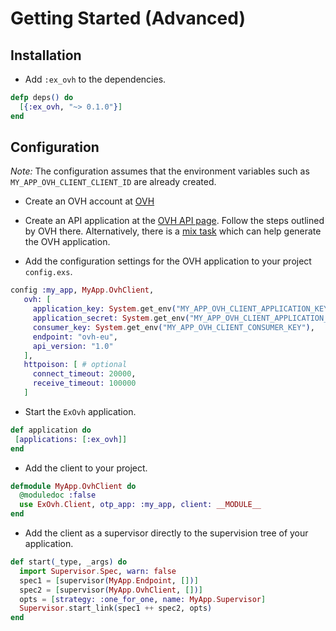 # Getting Started (Advanced)

## Installation 

- Add `:ex_ovh` to the dependencies.

```elixir
defp deps() do
  [{:ex_ovh, "~> 0.1.0"}]
end
```

## Configuration

*Note:* The configuration assumes that the environment variables such as `MY_APP_OVH_CLIENT_CLIENT_ID` are already created.

- Create an OVH account at [OVH](https://www.ovh.com/us/)

- Create an API application at the [OVH API page](https://eu.api.ovh.com/createApp/). Follow the
  steps outlined by OVH there. Alternatively, there is a [mix task](https://github.com/stephenmoloney/ex_ovh/docs/mix_task_advanced.md) which can help
  generate the OVH application.
  
- Add the configuration settings for the OVH application to your project `config.exs`.

```elixir
config :my_app, MyApp.OvhClient,
   ovh: [
     application_key: System.get_env("MY_APP_OVH_CLIENT_APPLICATION_KEY"),
     application_secret: System.get_env("MY_APP_OVH_CLIENT_APPLICATION_SECRET"),
     consumer_key: System.get_env("MY_APP_OVH_CLIENT_CONSUMER_KEY"),
     endpoint: "ovh-eu",
     api_version: "1.0"
   ],
   httpoison: [ # optional
     connect_timeout: 20000,
     receive_timeout: 100000
   ]
```

- Start the `ExOvh` application.

```elixir
def application do
 [applications: [:ex_ovh]]
end
```

- Add the client to your project.

```elixir
defmodule MyApp.OvhClient do
  @moduledoc :false
  use ExOvh.Client, otp_app: :my_app, client: __MODULE__
end
```

- Add the client as a supervisor directly to the supervision tree of your application.

```elixir
def start(_type, _args) do
  import Supervisor.Spec, warn: false
  spec1 = [supervisor(MyApp.Endpoint, [])]
  spec2 = [supervisor(MyApp.OvhClient, [])]
  opts = [strategy: :one_for_one, name: MyApp.Supervisor]
  Supervisor.start_link(spec1 ++ spec2, opts)
end
```
